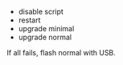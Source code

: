 - disable script
- restart
- upgrade minimal
- upgrade normal

If all fails, flash normal with USB.
